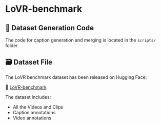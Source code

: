 # LoVR-benchmark
## 📁 Dataset Generation Code

The code for caption generation and merging is located in the `scripts/` folder.



## 🗃️ Dataset File

The LoVR benchmark dataset has been released on Hugging Face:

🔗 [LoVR-benchmark](https://huggingface.co/datasets/debugger123/LoVR-benchmark)

The dataset includes:
- All the Videos and Clips
- Caption annotations
- Video annotations
